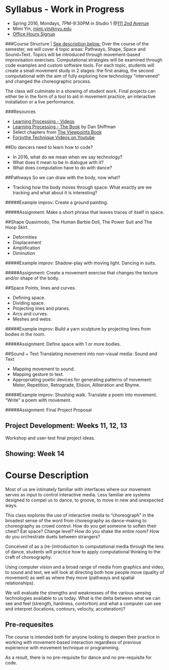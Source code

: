 # Syllabus - Work in Progress

- Spring 2016, Mondays, 7PM-9:30PM in Studio 1 @[111 2nd Avenue](https://goo.gl/maps/FfVoDSMxNSN2) 
- Mimi Yin, mimi.yin@nyu.edu
- [Office Hours Signup](https://itp.nyu.edu/inwiki/Signup/Mimi)

###Course Structure | [See description below.](#course-description)
Over the course of the semester, we will cover 4 topic areas: Pathways, Shape, Space and Sound+Text. Topics will be introduced through movement-based improvisation exercises. Computational strategies will be examined through code examples and custom software tools. For each topic, students will create a small movement study in 2 stages: the first analog, the second computational with the aim of fully exploring how technology "intervened" and changed the choreographic process.

The class will culminate in a showing of student work. Final projects can either be in the form of a tool to aid in movement practice, an interactive installation or a live performance. 

###Resources
- [Learning Processing - Videos](http://learningprocessing.com/videos/)
- [Learning Processing - The Book](http://learningprocessing.com/) by Dan Shiffman
- Select chapters from [The Viewpoints Book](http://www.amazon.com/The-Viewpoints-Book-Practical-Composition/dp/1559362413)
- [Forsythe Technique Videos on Youtube](https://www.youtube.com/watch?v=6X29OjcBHG8&list=PLAEBD630ACCB6AD45)


##Do dancers need to learn how to code?
- In 2016, what do we mean when we say technology?
- What does it mean to be in dialogue with it?
- What does computation have to do with dance?

##Pathways
So	we	can	draw	with	the	body,	now	what?
- Tracking how the body moves through space: What exactly are we tracking and what about it is interesting?

#####Example improv:	Create	a	ground	painting.

#####Assignment: Make a short phrase that leaves traces of itself in space.

##Shape
Quasimodo,	The	Human	Barbie	Doll,	The	Power	Suit	and	The	Hoop	Skirt.
- Deformities
- Displacement
- Amplification
- Diminution

#####Example improv:	Shadow-play	with moving light. Dancing in suits.

#####Assignment: Create a movement exercise that changes the texture and/or shape of the body.

##Space
Points, lines and curves.
- Defining space.
- Dividing	space.
- Projecting	lines	and	planes.
- Arcs and curves.
- Meshes	and	webs.

#####Example improv: Build	a	yarn	sculpture	by	projecting lines	from	bodies	in	the	room.

#####Assignment: Define	space	with 1 or more bodies.

##Sound + Text
Translating	movement	into	non-visual	media:	Sound	and	Text
- Mapping	movement to sound.
- Mapping	gesture to text.
- Appropriating	poetic devices for generating patterns of movement:	Meter, Repetition, Retrograde, Elision, Alliteration and	Rhyme.

#####Example improv: Shushing	walk.	Translate	a	poem	into	movement. "Write"	a	poem	with	movement.

#####Assignment: Final	Project	Proposal

## Project Development: Weeks 11, 12, 13

Workshop and	user-test	final	project	ideas.

## Showing: Week 14

# Course Description
Most of us are intimately familiar with interfaces where our movement serves as input to control interactive media. Less familiar are systems designed to compel us to dance, to groove, to move in new and unexpected ways.

This class explores the use of interactive media to “choreograph” in the broadest sense of the word from choreography as dance-making to choreography as crowd control. How do you get someone to soften their chest? Eat space? Change level? How do you shake the entire room? How do you orchestrate duets between strangers?

Conceived of as a (re-)introduction to computational media through the lens of dance, students will practice how to apply computational thinking to the craft of choreography.

Using computer vision and a broad range of media from graphics and video, to sound and text, we will look at directing both how people move (quality of movement) as well as where they move (pathways and spatial relationships).

We will evaluate the strengths and weaknesses of the various sensing technologies available to us today. What is the delta between what we can see and feel (strength, hardness, contortion) and what a computer can see and interpret (locations, contours, velocity, acceleration)?

## Pre-requesites
The course is intended both for anyone looking to deepen their practice in working with movement-based interaction regardless of previous experience with movement technique or programming.

As a result, there is no pre-requisite for dance and no pre-requisite for code.	  		  		  		  		  		  		  		  		  


